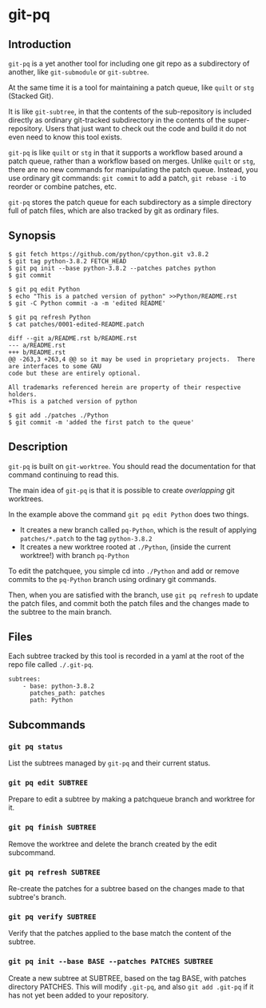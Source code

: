 git-pq
======

Introduction
------------

`git-pq` is a yet another tool for including one git repo as a subdirectory
of another, like `git-submodule` or `git-subtree`.

At the same time it is a tool for maintaining a patch queue, like `quilt` or `stg`
(Stacked Git).

It is like `git-subtree`, in that the contents of the sub-repository is included directly
as ordinary git-tracked subdirectory in the contents of the super-repository.   Users that just
want to check out the code and build it do not even need to know this tool exists.

`git-pq` is like `quilt` or `stg` in that it supports a workflow based around a patch queue,
rather than a workflow based on merges.   Unlike `quilt` or `stg`, there are no new
commands for manipulating the patch queue.    Instead, you use ordinary git commands:  `git commit`
to add a patch,  `git rebase -i` to reorder or combine patches, etc.

`git-pq` stores the patch queue for each subdirectory as a simple directory full of patch files,
which are also tracked by git as ordinary files.


Synopsis
--------

```
$ git fetch https://github.com/python/cpython.git v3.8.2
$ git tag python-3.8.2 FETCH_HEAD
$ git pq init --base python-3.8.2 --patches patches python
$ git commit

$ git pq edit Python
$ echo "This is a patched version of python" >>Python/README.rst
$ git -C Python commit -a -m 'edited README'

$ git pq refresh Python
$ cat patches/0001-edited-README.patch

diff --git a/README.rst b/README.rst
--- a/README.rst
+++ b/README.rst
@@ -263,3 +263,4 @@ so it may be used in proprietary projects.  There are interfaces to some GNU
code but these are entirely optional.

All trademarks referenced herein are property of their respective holders.
+This is a patched version of python

$ git add ./patches ./Python
$ git commit -m 'added the first patch to the queue'
```

Description
-----------

`git-pq` is built on `git-worktree`.   You should read the documentation for that
command continuing to read this.

The main idea of `git-pq` is that it is possible to create *overlapping* git worktrees.

In the example above the command `git pq edit Python` does two things.

* It creates a new branch called `pq-Python`, which is the result of applying `patches/*.patch` to the tag `python-3.8.2`
* It creates a new worktree rooted at `./Python`, (inside the current worktree!) with branch `pq-Python`

To edit the patchquee, you simple cd into `./Python` and add or remove commits to the `pq-Python` branch using
ordinary git commands.

Then, when you are satisfied with the branch, use `git pq refresh` to update the patch files, and commit both
the patch files and the changes made to the subtree to the main branch.

Files
-----

Each subtree tracked by this tool is recorded in a yaml at the root of the repo file called `./.git-pq`.

```
subtrees:
    - base: python-3.8.2
      patches_path: patches
      path: Python
```

Subcommands
-----------

### `git pq status`

List the subtrees managed by `git-pq` and their current status.

### `git pq edit SUBTREE`

Prepare to edit a subtree by making a patchqueue branch and worktree for it.

### `git pq finish SUBTREE`

Remove the worktree and delete the branch created by the edit subcommand.

### `git pq refresh SUBTREE`

Re-create the patches for a subtree based on the changes made to that subtree's branch.

### `git pq verify SUBTREE`

Verify that the patches applied to the base match the content of the subtree.

### `git pq init --base BASE --patches PATCHES SUBTREE`

Create a new subtree at SUBTREE, based on the tag BASE, with patches directory PATCHES.
This will modify `.git-pq`,  and also `git add .git-pq` if it has not yet been added to
your repository.
